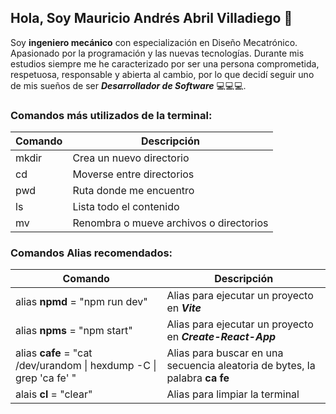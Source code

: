 ## Hola, Soy Mauricio Andrés Abril Villadiego 👋

Soy **ingeniero mecánico** con especialización en Diseño Mecatrónico.
Apasionado por la programación y las nuevas tecnologías. Durante mis estudios siempre me he caracterizado por ser una persona comprometida,
respetuosa, responsable y abierta al cambio, por lo que decidí seguir uno de mis sueños de ser ***Desarrollador de
Software*** 💻💻💻.


### Comandos más utilizados de la terminal:

| Comando | Descripción                             |
|---------|-----------------------------------------|
| mkdir   | Crea un nuevo directorio                |
| cd      | Moverse entre directorios               |
| pwd     | Ruta donde me encuentro                 |
| ls      | Lista todo el contenido                 |
| mv      | Renombra o mueve archivos o directorios |



### Comandos Alias recomendados:

| Comando                                                              | Descripción                                                                 |
|----------------------------------------------------------------------|-----------------------------------------------------------------------------|
| alias **npmd** = "npm run dev"                                       | Alias para ejecutar un proyecto en ***Vite***                               |
| alias **npms** = "npm start"                                         | Alias para ejecutar un proyecto en ***Create-React-App***                   |
| alias **cafe** = "cat /dev/urandom \| hexdump -C \| grep 'ca fe' "   | Alias para buscar en una secuencia aleatoria de bytes, la palabra **ca fe** |
| alais **cl** = "clear"                                               | Alias para limpiar la terminal                                              |









<!--
**Mauro9735/Mauro9735** is a ✨ _special_ ✨ repository because its `README.md` (this file) appears on your GitHub profile.

Here are some ideas to get you started:

- 🔭 I’m currently working on ...
- 🌱 I’m currently learning ...
- 👯 I’m looking to collaborate on ...
- 🤔 I’m looking for help with ...
- 💬 Ask me about ...
- 📫 How to reach me: ...
- 😄 Pronouns: ...
- ⚡ Fun fact: ...
-->
